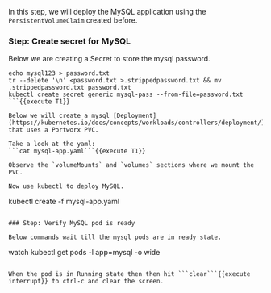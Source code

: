 In this step, we will deploy the MySQL application using the `PersistentVolumeClaim` created before.

### Step: Create secret for MySQL

Below we are creating a Secret to store the mysql password.
```
echo mysql123 > password.txt
tr --delete '\n' <password.txt >.strippedpassword.txt && mv .strippedpassword.txt password.txt
kubectl create secret generic mysql-pass --from-file=password.txt
```{{execute T1}}

Below we will create a mysql [Deployment](https://kubernetes.io/docs/concepts/workloads/controllers/deployment/) that uses a Portworx PVC.

Take a look at the yaml:
```cat mysql-app.yaml```{{execute T1}}

Observe the `volumeMounts` and `volumes` sections where we mount the PVC.

Now use kubectl to deploy MySQL.
```
kubectl create -f mysql-app.yaml
```{{execute T1}}

### Step: Verify MySQL pod is ready

Below commands wait till the mysql pods are in ready state.
```
watch kubectl get pods -l app=mysql -o wide
```{{execute T1}}

When the pod is in Running state then then hit ```clear```{{execute interrupt}} to ctrl-c and clear the screen.
